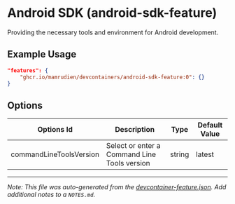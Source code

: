 
# Android SDK (android-sdk-feature)

Providing the necessary tools and environment for Android development.

## Example Usage

```json
"features": {
    "ghcr.io/mamrudien/devcontainers/android-sdk-feature:0": {}
}
```

## Options

| Options Id | Description | Type | Default Value |
|-----|-----|-----|-----|
| commandLineToolsVersion | Select or enter a Command Line Tools version | string | latest |



---

_Note: This file was auto-generated from the [devcontainer-feature.json](https://github.com/mamrudien/devcontainers/blob/main/src/android-sdk-feature/devcontainer-feature.json).  Add additional notes to a `NOTES.md`._
